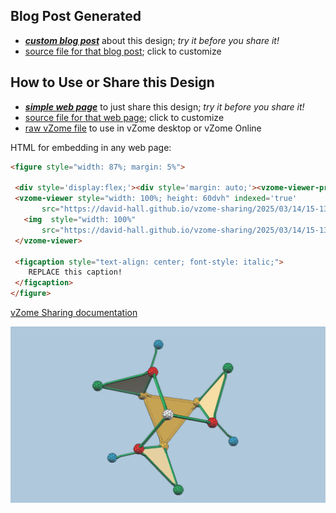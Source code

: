 
## Blog Post Generated

 - [***custom blog post***](<https://david-hall.github.io/vzome-sharing/2025/03/14/a_mino_chiral-triangular-antiprism-symmetry-15-13-33.html>) about this design; *try it before you share it!*
 - [source file for that blog post](<https://github.com/david-hall/vzome-sharing/edit/main/_posts/2025-03-14-a_mino_chiral-triangular-antiprism-symmetry-15-13-33.md>); click to customize
 


## How to Use or Share this Design

 - [***simple web page***](<https://david-hall.github.io/vzome-sharing/2025/03/14/15-13-33-a_mino_chiral-triangular-antiprism-symmetry/>) to just share this design; *try it before you share it!*
 - [source file for that web page](<https://github.com/david-hall/vzome-sharing/edit/main/2025/03/14/15-13-33-a_mino_chiral-triangular-antiprism-symmetry/index.md>); click to customize
 - [raw vZome file](<https://raw.githubusercontent.com/david-hall/vzome-sharing/main/2025/03/14/15-13-33-a_mino_chiral-triangular-antiprism-symmetry/a_mino_chiral-triangular-antiprism-symmetry.vZome>) to use in vZome desktop or vZome Online
 
 HTML for embedding in any web page:
 ```html
<figure style="width: 87%; margin: 5%">
  
  <div style='display:flex;'><div style='margin: auto;'><vzome-viewer-previous load-camera='true' label='prev step'></vzome-viewer-previous><vzome-viewer-next load-camera='true' label='next step'></vzome-viewer-next></div></div>
  <vzome-viewer style="width: 100%; height: 60dvh" indexed='true'
        src="https://david-hall.github.io/vzome-sharing/2025/03/14/15-13-33-a_mino_chiral-triangular-antiprism-symmetry/a_mino_chiral-triangular-antiprism-symmetry.vZome" >
    <img  style="width: 100%"
        src="https://david-hall.github.io/vzome-sharing/2025/03/14/15-13-33-a_mino_chiral-triangular-antiprism-symmetry/a_mino_chiral-triangular-antiprism-symmetry.png" >
  </vzome-viewer>

  <figcaption style="text-align: center; font-style: italic;">
     REPLACE this caption!
  </figcaption>
</figure>

 ```

[vZome Sharing documentation](https://vzome.github.io/vzome/sharing.html#how-it-works)

![Image](<a_mino_chiral-triangular-antiprism-symmetry.png>)

